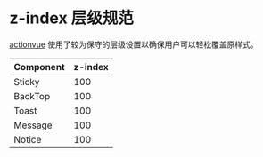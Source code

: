 # z-index 层级规范

[actionvue](https://github.com/wencaizhang/ActionVue) 使用了较为保守的层级设置以确保用户可以轻松覆盖原样式。

| Component | z-index |
| :-------- | :------ |
| Sticky    | 100     |
| BackTop   | 100     |
| Toast     | 100     |
| Message   | 100     |
| Notice    | 100     |
